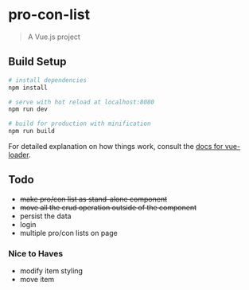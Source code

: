 # pro-con-list

> A Vue.js project

## Build Setup

``` bash
# install dependencies
npm install

# serve with hot reload at localhost:8080
npm run dev

# build for production with minification
npm run build
```

For detailed explanation on how things work, consult the [docs for vue-loader](http://vuejs.github.io/vue-loader).

## Todo
- ~~make pro/con list as stand-alone component~~
- ~~move all the crud operation outside of the component~~
- persist the data
- login
- multiple pro/con lists on page

### Nice to Haves
- modify item styling
- move item

